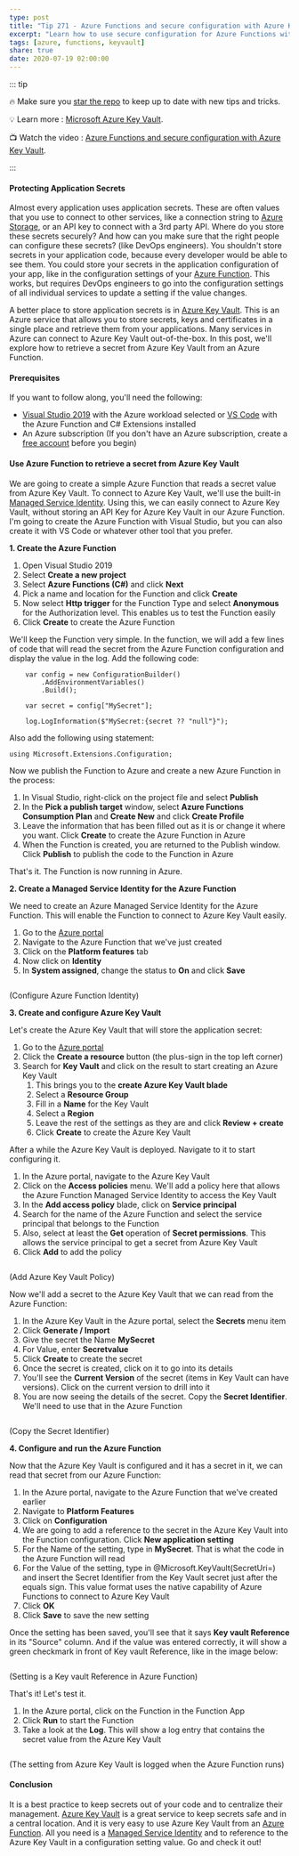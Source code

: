 ```yaml
---
type: post
title: "Tip 271 - Azure Functions and secure configuration with Azure Key Vault"
excerpt: "Learn how to use secure configuration for Azure Functions with Azure Key Vault"
tags: [azure, functions, keyvault]
share: true
date: 2020-07-19 02:00:00
---
```


::: tip 

:fire: Make sure you [star the repo](http://azuredev.tips?WT.mc_id=azure-azuredevtips-micrum) to keep up to date with new tips and tricks.

:bulb: Learn more : [Microsoft Azure Key Vault](https://azure.microsoft.com/services/key-vault?WT.mc_id=azure-azuredevtips-micrum). 

:tv: Watch the video : [Azure Functions and secure configuration with Azure Key Vault](https://www.youtube.com/watch?v=6HKj5hOuD00&list=PLLasX02E8BPCNCK8Thcxu-Y-XcBUbhFWC&index=7&t=0s?WT.mc_id=youtube-azuredevtips-micrum).

:::

#### Protecting Application Secrets

Almost every application uses application secrets. These are often values that you use to connect to other services, like a connection string to [Azure Storage](https://azure.microsoft.com/services/storage?WT.mc_id=azure-azuredevtips-micrum), or an API key to connect with a 3rd party API. Where do you store these secrets securely? And how can you make sure that the right people can configure these secrets? (like DevOps engineers). You shouldn't store secrets in your application code, because every developer would be able to see them. You could store your secrets in the application configuration of your app, like in the configuration settings of your [Azure Function](https://azure.microsoft.com/services/functions?WT.mc_id=azure-azuredevtips-micrum). This works, but requires DevOps engineers to go into the configuration settings of all individual services to update a setting if the value changes. 

A better place to store application secrets is in [Azure Key Vault](https://azure.microsoft.com/services/key-vault?WT.mc_id=azure-azuredevtips-micrum). This is an Azure service that allows you to store secrets, keys and certificates in a single place and retrieve them from your applications. Many services in Azure can connect to Azure Key Vault out-of-the-box. In this post, we'll explore how to retrieve a secret from Azure Key Vault from an Azure Function. 


#### Prerequisites

If you want to follow along, you'll need the following:
* [Visual Studio 2019](https://visualstudio.microsoft.com/vs/?WT.mc_id=microsoft-azuredevtips-micrum) with the Azure workload selected or [VS Code](https://code.visualstudio.com?WT.mc_id=other-azuredevtips-micrum) with the Azure Function and C# Extensions installed
* An Azure subscription (If you don't have an Azure subscription, create a [free account](https://azure.microsoft.com/free/?WT.mc_id=azure-azuredevtips-micrum) before you begin)

#### Use Azure Function to retrieve a secret from Azure Key Vault
We are going to create a simple Azure Function that reads a secret value from Azure Key Vault. To connect to Azure Key Vault, we'll use the built-in [Managed Service Identity](https://docs.microsoft.com/azure/active-directory/managed-identities-azure-resources/overview?WT.mc_id=docs-azuredevtips-micrum). Using this, we can easily connect to Azure Key Vault, without storing an API Key for Azure Key Vault in our Azure Function. 
I'm going to create the Azure Function with Visual Studio, but you can also create it with VS Code or whatever other tool that you prefer.

**1. Create the Azure Function**

1. Open Visual Studio 2019
2. Select **Create a new project**
3. Select **Azure Functions (C#)** and click **Next**
4. Pick a name and location for the Function and click **Create**
5. Now select **Http trigger** for the Function Type and select **Anonymous** for the Authorization level. This enables us to test the Function easily
6. Click **Create** to create the Azure Function

We'll keep the Function very simple. In the function, we will add a few lines of code that will read the secret from the Azure Function configuration and display the value in the log.
Add the following code:

```
    var config = new ConfigurationBuilder()
        .AddEnvironmentVariables()
        .Build();

    var secret = config["MySecret"];

    log.LogInformation($"MySecret:{secret ?? "null"}");
```

Also add the following using statement:

```
using Microsoft.Extensions.Configuration;
```

Now we publish the Function to Azure and create a new Azure Function in the process:
1. In Visual Studio, right-click on the project file and select **Publish**
2. In the **Pick a publish target** window, select **Azure Functions Consumption Plan** and **Create New** and click **Create Profile**
3. Leave the information that has been filled out as it is or change it where you want. Click **Create** to create the Azure Function in Azure
4. When the Function is created, you are returned to the Publish window. Click **Publish** to publish the code to the Function in Azure

That's it. The Function is now running in Azure.

**2. Create a Managed Service Identity for the Azure Function**

We need to create an Azure Managed Service Identity for the Azure Function. This will enable the Function to connect to Azure Key Vault easily.

1. Go to the [Azure portal](https://portal.azure.com/?WT.mc_id=azure-azuredevtips-micrum)
2. Navigate to the Azure Function that we've just created
3. Click on the **Platform features** tab
4. Now click on **Identity**
5. In **System assigned**, change the status to **On** and click **Save**

<img :src="$withBase('/files/59functionidentity.png')">

(Configure Azure Function Identity)

**3. Create and configure Azure Key Vault**

Let's create the Azure Key Vault that will store the application secret:

1. Go to the [Azure portal](https://portal.azure.com/?WT.mc_id=azure-azuredevtips-micrum)
2. Click the **Create a resource** button (the plus-sign in the top left corner)
3. Search for **Key Vault** and click on the result to start creating an Azure Key Vault
   1. This brings you to the **create Azure Key Vault blade**
   2. Select a **Resource Group**
   3. Fill in a **Name** for the Key Vault
   4. Select a **Region**
   5. Leave the rest of the settings as they are and click **Review + create**
   6. Click **Create** to create the Azure Key Vault

After a while the Azure Key Vault is deployed. Navigate to it to start configuring it.
1. In the Azure portal, navigate to the Azure Key Vault
2. Click on the **Access policies** menu. We'll add a policy here that allows the Azure Function Managed Service Identity to access the Key Vault
3. In the **Add access policy** blade, click on **Service principal**
4. Search for the name of the Azure Function and select the service principal that belongs to the Function
5. Also, select at least the **Get** operation of **Secret permissions**. This allows the service principal to get a secret from Azure Key Vault
6. Click **Add** to add the policy

<img :src="$withBase('/files/59keyvaultpolicy.png')">

(Add Azure Key Vault Policy)

Now we'll add a secret to the Azure Key Vault that we can read from the Azure Function:
1. In the Azure Key Vault in the Azure portal, select the **Secrets** menu item
2. Click **Generate / Import**
3. Give the secret the Name **MySecret**
4. For Value, enter **Secretvalue**
5. Click **Create** to create the secret
6. Once the secret is created, click on it to go into its details
7. You'll see the **Current Version** of the secret (items in Key Vault can have versions). Click on the current version to drill into it
8. You are now seeing the details of the secret. Copy the **Secret Identifier**. We'll need to use that in the Azure Function

<img :src="$withBase('/files/59keyvaultsecret.png')">

(Copy the Secret Identifier)

**4. Configure and run the Azure Function**

Now that the Azure Key Vault is configured and it has a secret in it, we can read that secret from our Azure Function:
1. In the Azure portal, navigate to the Azure Function that we've created earlier
2. Navigate to **Platform Features**
3. Click on **Configuration**
4. We are going to add a reference to the secret in the Azure Key Vault into the Function configuration. Click **New application setting**
5. For the Name of the setting, type in **MySecret**. That is what the code in the Azure Function will read
6. For the Value of the setting, type in @Microsoft.KeyVault(SecretUri=) and insert the Secret Identifier from the Key Vault secret just after the equals sign. This value format uses the native capability of Azure Functions to connect to Azure Key Vault
7. Click **OK**
8. Click **Save** to save the new setting

Once the setting has been saved, you'll see that it says **Key vault Reference** in its "Source" column. And if the value was entered correctly, it will show a green checkmark in front of Key vault Reference, like in the image below:

<img :src="$withBase('/files/59functionconfiguration.png')">

(Setting is a Key vault Reference in Azure Function)

That's it! Let's test it. 
1. In the Azure portal, click on the Function in the Function App
2. Click **Run** to start the Function
3. Take a look at the **Log**. This will show a log entry that contains the secret value from the Azure Key Vault

<img :src="$withBase('/files/59functionoutput.png')">

(The setting from Azure Key Vault is logged when the Azure Function runs)

#### Conclusion
It is a best practice to keep secrets out of your code and to centralize their management. [Azure Key Vault](https://azure.microsoft.com/services/key-vault?WT.mc_id=azure-azuredevtips-micrum) is a great service to keep secrets safe and in a central location. And it is very easy to use Azure Key Vault from an [Azure Function](https://azure.microsoft.com/services/functions?WT.mc_id=azure-azuredevtips-micrum). All you need is a [Managed Service Identity](https://docs.microsoft.com/azure/active-directory/managed-identities-azure-resources/overview?WT.mc_id=docs-azuredevtips-micrum) and to reference to the Azure Key Vault in a configuration setting value. Go and check it out!